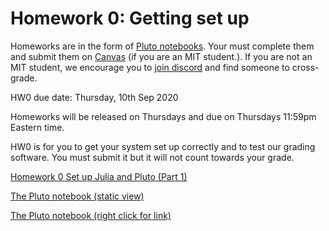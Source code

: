 # Homework 0: Getting set up


Homeworks are in the form of [Pluto notebooks](https://github.com/fonsp/Pluto.jl). Your must complete them and submit them on [Canvas](https://canvas.mit.edu/courses/5637) (if you are an MIT student.). If you are not an MIT student, we encourage you to [join discord](https://discord.gg/Z5qnVf8) and find someone to cross-grade.

HW0 due date: Thursday, 10th Sep 2020

Homeworks will be released on Thursdays and due on Thursdays 11:59pm Eastern time.

HW0 is for you to get your system set up correctly and to test our grading software. You must submit it but it will not count towards your grade.


[Homework 0 Set up Julia and Pluto (Part 1)](/installation/)

[The Pluto notebook (static view)](https://htmlpreview.github.io/?https://github.com/mitmath/18S191/blob/master/homework/homework0/hw0.html)

[The Pluto notebook (right click for link)](https://raw.githubusercontent.com/mitmath/18S191/master/homework/homework0/hw0.jl)


